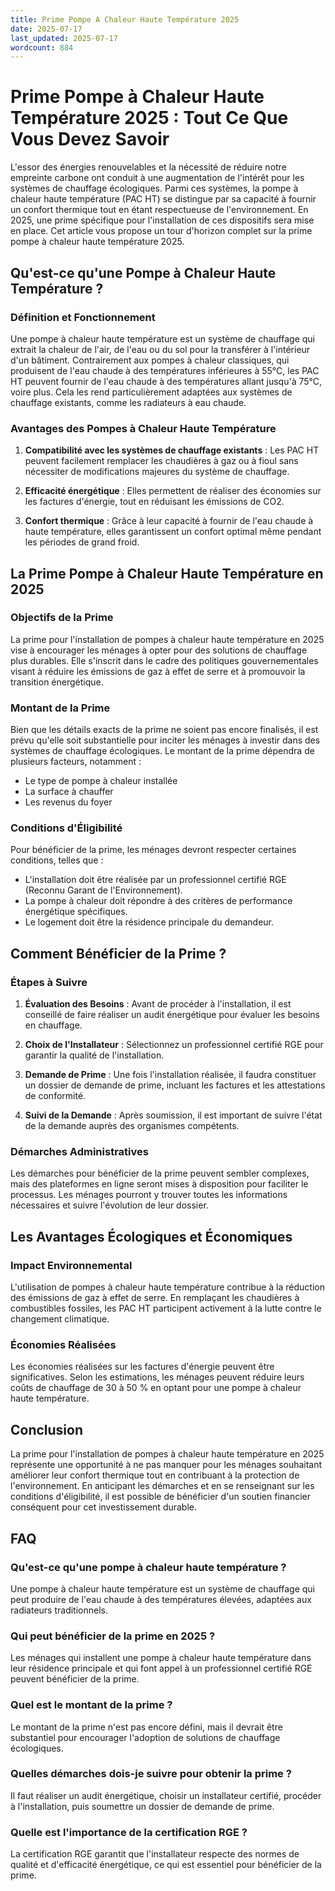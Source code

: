```yaml
---
title: Prime Pompe A Chaleur Haute Température 2025
date: 2025-07-17
last_updated: 2025-07-17
wordcount: 884
---
```


# Prime Pompe à Chaleur Haute Température 2025 : Tout Ce Que Vous Devez Savoir

L'essor des énergies renouvelables et la nécessité de réduire notre empreinte carbone ont conduit à une augmentation de l'intérêt pour les systèmes de chauffage écologiques. Parmi ces systèmes, la pompe à chaleur haute température (PAC HT) se distingue par sa capacité à fournir un confort thermique tout en étant respectueuse de l'environnement. En 2025, une prime spécifique pour l'installation de ces dispositifs sera mise en place. Cet article vous propose un tour d'horizon complet sur la prime pompe à chaleur haute température 2025.

## Qu'est-ce qu'une Pompe à Chaleur Haute Température ?

### Définition et Fonctionnement

Une pompe à chaleur haute température est un système de chauffage qui extrait la chaleur de l'air, de l'eau ou du sol pour la transférer à l'intérieur d'un bâtiment. Contrairement aux pompes à chaleur classiques, qui produisent de l'eau chaude à des températures inférieures à 55°C, les PAC HT peuvent fournir de l'eau chaude à des températures allant jusqu'à 75°C, voire plus. Cela les rend particulièrement adaptées aux systèmes de chauffage existants, comme les radiateurs à eau chaude.

### Avantages des Pompes à Chaleur Haute Température

1. **Compatibilité avec les systèmes de chauffage existants** : Les PAC HT peuvent facilement remplacer les chaudières à gaz ou à fioul sans nécessiter de modifications majeures du système de chauffage.
   
2. **Efficacité énergétique** : Elles permettent de réaliser des économies sur les factures d'énergie, tout en réduisant les émissions de CO2.

3. **Confort thermique** : Grâce à leur capacité à fournir de l'eau chaude à haute température, elles garantissent un confort optimal même pendant les périodes de grand froid.

## La Prime Pompe à Chaleur Haute Température en 2025

### Objectifs de la Prime

La prime pour l'installation de pompes à chaleur haute température en 2025 vise à encourager les ménages à opter pour des solutions de chauffage plus durables. Elle s'inscrit dans le cadre des politiques gouvernementales visant à réduire les émissions de gaz à effet de serre et à promouvoir la transition énergétique.

### Montant de la Prime

Bien que les détails exacts de la prime ne soient pas encore finalisés, il est prévu qu'elle soit substantielle pour inciter les ménages à investir dans des systèmes de chauffage écologiques. Le montant de la prime dépendra de plusieurs facteurs, notamment :

- Le type de pompe à chaleur installée
- La surface à chauffer
- Les revenus du foyer

### Conditions d'Éligibilité

Pour bénéficier de la prime, les ménages devront respecter certaines conditions, telles que :

- L'installation doit être réalisée par un professionnel certifié RGE (Reconnu Garant de l'Environnement).
- La pompe à chaleur doit répondre à des critères de performance énergétique spécifiques.
- Le logement doit être la résidence principale du demandeur.

## Comment Bénéficier de la Prime ?

### Étapes à Suivre

1. **Évaluation des Besoins** : Avant de procéder à l'installation, il est conseillé de faire réaliser un audit énergétique pour évaluer les besoins en chauffage.

2. **Choix de l'Installateur** : Sélectionnez un professionnel certifié RGE pour garantir la qualité de l'installation.

3. **Demande de Prime** : Une fois l'installation réalisée, il faudra constituer un dossier de demande de prime, incluant les factures et les attestations de conformité.

4. **Suivi de la Demande** : Après soumission, il est important de suivre l'état de la demande auprès des organismes compétents.

### Démarches Administratives

Les démarches pour bénéficier de la prime peuvent sembler complexes, mais des plateformes en ligne seront mises à disposition pour faciliter le processus. Les ménages pourront y trouver toutes les informations nécessaires et suivre l'évolution de leur dossier.

## Les Avantages Écologiques et Économiques

### Impact Environnemental

L'utilisation de pompes à chaleur haute température contribue à la réduction des émissions de gaz à effet de serre. En remplaçant les chaudières à combustibles fossiles, les PAC HT participent activement à la lutte contre le changement climatique.

### Économies Réalisées

Les économies réalisées sur les factures d'énergie peuvent être significatives. Selon les estimations, les ménages peuvent réduire leurs coûts de chauffage de 30 à 50 % en optant pour une pompe à chaleur haute température.

## Conclusion

La prime pour l'installation de pompes à chaleur haute température en 2025 représente une opportunité à ne pas manquer pour les ménages souhaitant améliorer leur confort thermique tout en contribuant à la protection de l'environnement. En anticipant les démarches et en se renseignant sur les conditions d'éligibilité, il est possible de bénéficier d'un soutien financier conséquent pour cet investissement durable.

## FAQ

### Qu'est-ce qu'une pompe à chaleur haute température ?

Une pompe à chaleur haute température est un système de chauffage qui peut produire de l'eau chaude à des températures élevées, adaptées aux radiateurs traditionnels.

### Qui peut bénéficier de la prime en 2025 ?

Les ménages qui installent une pompe à chaleur haute température dans leur résidence principale et qui font appel à un professionnel certifié RGE peuvent bénéficier de la prime.

### Quel est le montant de la prime ?

Le montant de la prime n'est pas encore défini, mais il devrait être substantiel pour encourager l'adoption de solutions de chauffage écologiques.

### Quelles démarches dois-je suivre pour obtenir la prime ?

Il faut réaliser un audit énergétique, choisir un installateur certifié, procéder à l'installation, puis soumettre un dossier de demande de prime.

### Quelle est l'importance de la certification RGE ?

La certification RGE garantit que l'installateur respecte des normes de qualité et d'efficacité énergétique, ce qui est essentiel pour bénéficier de la prime.